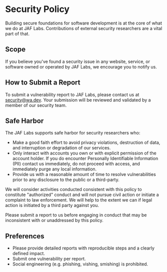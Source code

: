 # Security Policy

Building secure foundations for software development is at the core of what we do at JAF Labs. Contributions of external security researchers are a vital part of that.

## Scope

If you believe you've found a security issue in any website, service, or software owned or operated by JAF Labs, we encourage you to notify us.

## How to Submit a Report

To submit a vulnerability report to JAF Labs, please contact us at [security@wa.dev](mailto:security@wa.dev). Your submission will be reviewed and validated by a member of our security team.

## Safe Harbor

The JAF Labs supports safe harbor for security researchers who:

*   Make a good faith effort to avoid privacy violations, destruction of data, and interruption or degradation of our services.
*   Only interact with accounts you own or with explicit permission of the account holder. If you do encounter Personally Identifiable Information (PII) contact us immediately, do not proceed with access, and immediately purge any local information.
*   Provide us with a reasonable amount of time to resolve vulnerabilities prior to any disclosure to the public or a third-party.

We will consider activities conducted consistent with this policy to constitute "authorized" conduct and will not pursue civil action or initiate a complaint to law enforcement. We will help to the extent we can if legal action is initiated by a third party against you.

Please submit a report to us before engaging in conduct that may be inconsistent with or unaddressed by this policy.

## Preferences

*   Please provide detailed reports with reproducible steps and a clearly defined impact.
*   Submit one vulnerability per report.
*   Social engineering (e.g. phishing, vishing, smishing) is prohibited.